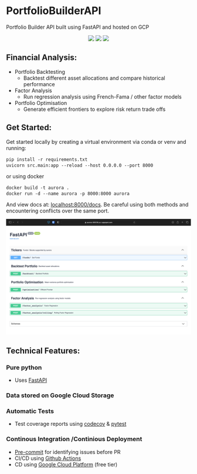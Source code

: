 # PortfolioBuilderAPI
Portfolio Builder API built using FastAPI and hosted on GCP

<p align="center">
<a herf="https://github.com/yeungadrian/PortfolioAnalysis/actions/workflows/python-app.yml"> 
 <img src="https://github.com/yeungadrian/Aurora/actions/workflows/python-app.yml/badge.svg"/> 
 </a>
<a herf="https://github.com/yeungadrian/Aurora/actions/workflows/appengine.yml"> 
 <img src="https://github.com/yeungadrian/Aurora/actions/workflows/appengine.yml/badge.svg"/> 
 </a>
<a href="https://codecov.io/gh/yeungadrian/Aurora" > 
 <img src="https://codecov.io/gh/yeungadrian/PortfolioBuilderAPI/branch/main/graph/badge.svg?token=MBBQ5ZQSBX"/> 
 </a>
</p>

## Financial Analysis:
- Portfolio Backtesting
    - Backtest different asset allocations and compare historical performance
- Factor Analysis
    - Run regression analysis using French-Fama / other factor models
- Portfolio Optimisation
    - Generate efficient frontiers to explore risk return trade offs

## Get Started:
Get started locally by creating a virtual environment via conda or venv and running:
```
pip install -r requirements.txt
uvicorn src.main:app --reload --host 0.0.0.0 --port 8000
```
or using docker
```
docker build -t aurora .
docker run -d --name aurora -p 8000:8000 aurora
```

And view docs at: [localhost:8000/docs](localhost:8000/docs). 
Be careful using both methods and encountering conflicts over the same port.

![img](images/docs.png)

## Technical Features:
### Pure python
- Uses [FastAPI](https://fastapi.tiangolo.com/)
### Data stored on Google Cloud Storage
### Automatic Tests
- Test coverage reports using [codecov](https://about.codecov.io/) & [pytest](https://docs.pytest.org/en/7.1.x/)
### Continous Integration /Continious Deployment
- [Pre-commit](https://pre-commit.com/) for identifying issues before PR
- CI/CD using [Github Actions](https://github.com/yeungadrian/Aurora/actions)
- CD using [Google Cloud Platform](https://cloud.google.com/appengine/) (free tier)
